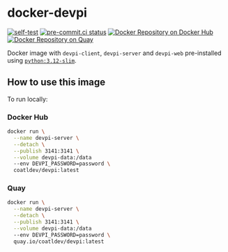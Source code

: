 # docker-devpi

[![self-test](https://github.com/coatl-dev/docker-devpi/actions/workflows/self-test.yml/badge.svg)](https://github.com/coatl-dev/docker-devpi/actions/workflows/self-test.yml)
[![pre-commit.ci status](https://results.pre-commit.ci/badge/github/coatl-dev/docker-devpi/coatl.svg)](https://results.pre-commit.ci/latest/github/coatl-dev/docker-devpi/coatl)
[![Docker Repository on Docker Hub](https://img.shields.io/badge/hub.docker.com-white?logo=docker "Docker Repository on Docker Hub")](https://hub.docker.com/r/coatldev/devpi)
[![Docker Repository on Quay](https://img.shields.io/badge/quay.io-red?logo=red-hat "Docker Repository on Quay")](https://quay.io/repository/coatldev/devpi)

Docker image with `devpi-client`, `devpi-server` and `devpi-web` pre-installed
using [`python:3.12-slim`].

## How to use this image

To run locally:

### Docker Hub

```bash
docker run \
  --name devpi-server \
  --detach \
  --publish 3141:3141 \
  --volume devpi-data:/data
  --env DEVPI_PASSWORD=password \
  coatldev/devpi:latest
```

### Quay

```bash
docker run \
  --name devpi-server \
  --detach \
  --publish 3141:3141 \
  --volume devpi-data:/data
  --env DEVPI_PASSWORD=password \
  quay.io/coatldev/devpi:latest
```

[`python:3.12-slim`]: https://github.com/docker-library/python/blob/HEAD/3.12/slim-bookworm/Dockerfile
